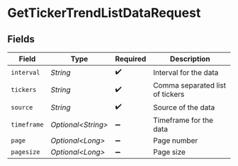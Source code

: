 # GetTickerTrendListDataRequest


## Fields

| Field                           | Type                            | Required                        | Description                     |
| ------------------------------- | ------------------------------- | ------------------------------- | ------------------------------- |
| `interval`                      | *String*                        | :heavy_check_mark:              | Interval for the data           |
| `tickers`                       | *String*                        | :heavy_check_mark:              | Comma separated list of tickers |
| `source`                        | *String*                        | :heavy_check_mark:              | Source of the data              |
| `timeframe`                     | *Optional\<String>*             | :heavy_minus_sign:              | Timeframe for the data          |
| `page`                          | *Optional\<Long>*               | :heavy_minus_sign:              | Page number                     |
| `pagesize`                      | *Optional\<Long>*               | :heavy_minus_sign:              | Page size                       |
